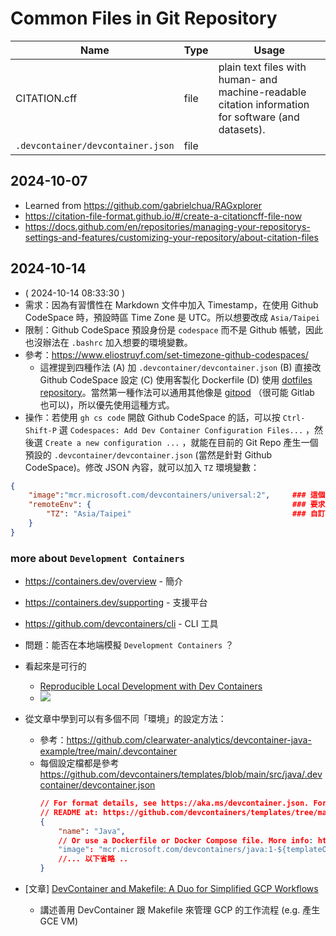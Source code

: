 # Common Files in Git Repository

| Name | Type | Usage |
|------|------|-------|
| CITATION.cff | file | plain text files with human- and machine-readable citation information for software (and datasets). |
| `.devcontainer/devcontainer.json` | file | 

## 2024-10-07

- Learned from https://github.com/gabrielchua/RAGxplorer
- https://citation-file-format.github.io/#/create-a-citationcff-file-now
- https://docs.github.com/en/repositories/managing-your-repositorys-settings-and-features/customizing-your-repository/about-citation-files

## 2024-10-14

- ( 2024-10-14 08:33:30 )
- 需求：因為有習慣性在 Markdown 文件中加入 Timestamp，在使用 Github CodeSpace 時，預設時區 Time Zone 是 UTC。所以想要改成 `Asia/Taipei`
- 限制：Github CodeSpace 預設身份是 `codespace` 而不是 Github 帳號，因此也沒辦法在 `.bashrc` 加入想要的環境變數。
- 參考：https://www.eliostruyf.com/set-timezone-github-codespaces/
    - 這裡提到四種作法 (A) 加 `.devcontainer/devcontainer.json` (B) 直接改 Github CodeSpace 設定 (C) 使用客製化 Dockerfile (D) 使用  [dotfiles repository](https://docs.github.com/en/codespaces/setting-your-user-preferences/personalizing-github-codespaces-for-your-account#dotfiles)。當然第一種作法可以通用其他像是 [gitpod](https://gitpod.io/) （很可能 Gitlab 也可以)，所以優先使用這種方式。
- 操作：若使用 `gh cs code` 開啟 Github CodeSpace 的話，可以按 `Ctrl-Shift-P` 選 `Codespaces: Add Dev Container Configuration Files...` ，然後選 `Create a new configuration ...` ，就能在目前的 Git Repo 產生一個預設的 `.devcontainer/devcontainer.json` (當然是針對 Github CodeSpace)。修改 JSON 內容，就可以加入 `TZ` 環境變數：
```json
{
    "image":"mcr.microsoft.com/devcontainers/universal:2",     ### 這個是預設的 CodeSpace Container Image
    "remoteEnv": {                                             ### 要求遠端環境應該要加入以下環境變數 Env
        "TZ": "Asia/Taipei"                                    ### 自訂 TZ 環境變數
    }
}
```

### more about `Development Containers`

- https://containers.dev/overview - 簡介
- https://containers.dev/supporting - 支援平台
- https://github.com/devcontainers/cli - CLI 工具

- 問題：能否在本地端模擬 `Development Containers` ？
- 看起來是可行的
  - [Reproducible Local Development with Dev Containers](https://medium.com/cwan-engineering/reproducible-local-development-with-dev-containers-0ed5fa850b36)
  - ![](https://miro.medium.com/v2/resize:fit:828/format:webp/1*p7fItlFwMp1VbKN2KgiVAw.png)
- 從文章中學到可以有多個不同「環境」的設定方法：
  - 參考：https://github.com/clearwater-analytics/devcontainer-java-example/tree/main/.devcontainer
  - 每個設定檔都是參考 https://github.com/devcontainers/templates/blob/main/src/java/.devcontainer/devcontainer.json
    ```json
    // For format details, see https://aka.ms/devcontainer.json. For config options, see the
    // README at: https://github.com/devcontainers/templates/tree/main/src/java
    {
        "name": "Java",
        // Or use a Dockerfile or Docker Compose file. More info: https://containers.dev/guide/dockerfile
        "image": "mcr.microsoft.com/devcontainers/java:1-${templateOption:imageVariant}",
        //... 以下省略 ..
    }
    ```
- [文章] [DevContainer and Makefile: A Duo for Simplified GCP Workflows](https://dev.to/tanvirrahman/devcontainer-and-makefile-a-duo-for-simplified-gcp-workflows-ii9)
  - 講述善用 DevContainer 跟 Makefile 來管理 GCP 的工作流程 (e.g. 產生 GCE VM)